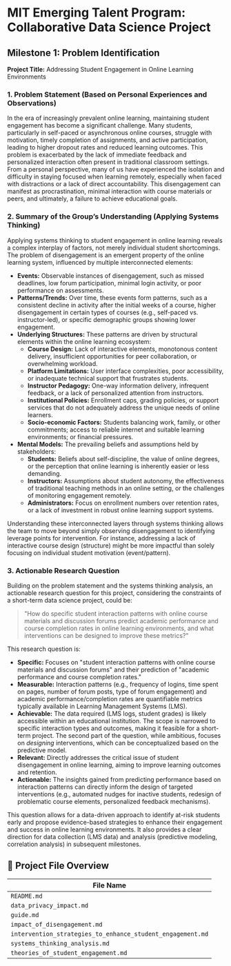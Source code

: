 # MIT Emerging Talent Program: Collaborative Data Science Project

## Milestone 1: Problem Identification

**Project Title:** Addressing Student Engagement in Online Learning Environments

### 1. Problem Statement (Based on Personal Experiences and Observations)

In the era of increasingly prevalent online learning, maintaining student
engagement has become a significant challenge. Many students, particularly in
self-paced or asynchronous online courses, struggle with motivation, timely
completion of assignments, and active participation, leading to higher dropout
rates and reduced learning outcomes. This problem is exacerbated by the lack of
immediate feedback and personalized interaction often present in traditional
classroom settings. From a personal perspective, many of us have experienced
the isolation and difficulty in staying focused when learning remotely,
especially when faced with distractions or a lack of direct accountability.
This disengagement can manifest as procrastination, minimal interaction with
course materials or peers, and ultimately, a failure to achieve educational goals.

### 2. Summary of the Group’s Understanding (Applying Systems Thinking)

Applying systems thinking to student engagement in online learning reveals a
complex interplay of factors, not merely individual student shortcomings.
The problem of disengagement is an emergent property of the online learning
system, influenced by multiple interconnected elements:

* **Events:** Observable instances of disengagement, such as missed deadlines,
low forum participation, minimal login activity, or poor performance on assessments.
* **Patterns/Trends:** Over time, these events form patterns, such as a
consistent decline in activity after the initial weeks of a course,
higher disengagement in certain types of courses
(e.g., self-paced vs. instructor-led), or specific demographic groups showing
lower engagement.
* **Underlying Structures:** These patterns are driven by structural elements
within the online learning ecosystem:
  * **Course Design:** Lack of interactive elements,
  monotonous content delivery, insufficient opportunities for peer collaboration,
  or overwhelming workload.
  * **Platform Limitations:** User interface complexities, poor accessibility,
  or inadequate technical support that frustrates students.
  * **Instructor Pedagogy:** One-way information delivery, infrequent feedback,
  or a lack of personalized attention from instructors.
  * **Institutional Policies:** Enrollment caps, grading policies, or support
  services that do not adequately address the unique needs of online learners.
  * **Socio-economic Factors:** Students balancing work, family, or other
  commitments; access to reliable internet and suitable learning environments;
  or financial pressures.
* **Mental Models:** The prevailing beliefs and assumptions held by stakeholders:
  * **Students:** Beliefs about self-discipline, the value of online degrees,
  or the perception that online learning is inherently easier or less demanding.
  * **Instructors:** Assumptions about student autonomy, the effectiveness of
  traditional teaching methods in an online setting, or the challenges of
  monitoring engagement remotely.
  * **Administrators:** Focus on enrollment numbers over retention rates, or a
  lack of investment in robust online learning support systems.

Understanding these interconnected layers through systems thinking allows the
team to move beyond simply observing disengagement to identifying leverage
points for intervention. For instance, addressing a lack of interactive course
design (structure) might be more impactful than solely focusing on individual
student motivation (event/pattern).

### 3. Actionable Research Question

Building on the problem statement and the systems thinking analysis, an
actionable research question for this project, considering the constraints of a
short-term data science project, could be:

> "How do specific student interaction patterns with online course materials and
> discussion forums predict academic performance and course completion rates in
> online learning environments, and what interventions can be designed to improve
> these metrics?"

This research question is:

* **Specific:** Focuses on "student interaction patterns with online course
materials and discussion forums" and their prediction of "academic performance
and course completion rates."
* **Measurable:** Interaction patterns (e.g., frequency of logins, time spent
on pages, number of forum posts, type of forum engagement) and academic
performance/completion rates are quantifiable metrics typically available in
Learning Management Systems (LMS).
* **Achievable:** The data required (LMS logs, student grades) is likely
accessible within an educational institution. The scope is narrowed to specific
interaction types and outcomes, making it feasible for a short-term project.
The second part of the question, while ambitious, focuses on *designing*
interventions, which can be conceptualized based on the predictive model.
* **Relevant:** Directly addresses the critical issue of student disengagement
in online learning, aiming to improve learning outcomes and retention.
* **Actionable:** The insights gained from predicting performance based on
interaction patterns can directly inform the design of targeted interventions
(e.g., automated nudges for inactive students, redesign of problematic course
elements, personalized feedback mechanisms).

This question allows for a data-driven approach to identify at-risk students
early and propose evidence-based strategies to enhance their engagement and
success in online learning environments. It also provides a clear direction for
data collection (LMS data) and analysis (predictive modeling, correlation analysis)
in subsequent milestones.

## 📂 Project File Overview

| File Name    |
|----------|
| `README.md`|
| `data_privacy_impact.md`|
| `guide.md`|
| `impact_of_disengagement.md`|
| `intervention_strategies_to_enhance_student_engagement.md`|
| `systems_thinking_analysis.md`|
| `theories_of_student_engagement.md`|


